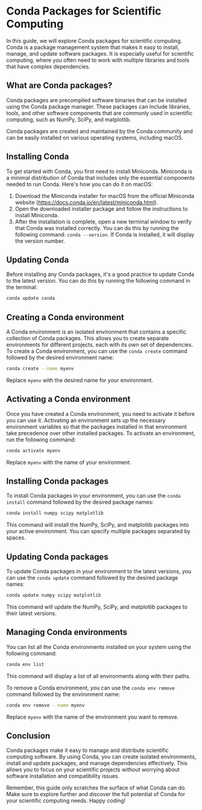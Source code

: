 # Conda Packages for Scientific Computing

In this guide, we will explore Conda packages for scientific computing. Conda is a package management system that makes it easy to install, manage, and update software packages. It is especially useful for scientific computing, where you often need to work with multiple libraries and tools that have complex dependencies.

## What are Conda packages?

Conda packages are precompiled software binaries that can be installed using the Conda package manager. These packages can include libraries, tools, and other software components that are commonly used in scientific computing, such as NumPy, SciPy, and matplotlib.

Conda packages are created and maintained by the Conda community and can be easily installed on various operating systems, including macOS.

## Installing Conda

To get started with Conda, you first need to install Miniconda. Miniconda is a minimal distribution of Conda that includes only the essential components needed to run Conda. Here's how you can do it on macOS:

1. Download the Miniconda installer for macOS from the official Miniconda website (https://docs.conda.io/en/latest/miniconda.html).
2. Open the downloaded installer package and follow the instructions to install Miniconda.
3. After the installation is complete, open a new terminal window to verify that Conda was installed correctly. You can do this by running the following command: `conda --version`. If Conda is installed, it will display the version number.

## Updating Conda

Before installing any Conda packages, it's a good practice to update Conda to the latest version. You can do this by running the following command in the terminal:

```bash
conda update conda
```

## Creating a Conda environment

A Conda environment is an isolated environment that contains a specific collection of Conda packages. This allows you to create separate environments for different projects, each with its own set of dependencies. To create a Conda environment, you can use the `conda create` command followed by the desired environment name:

```bash
conda create --name myenv
```

Replace `myenv` with the desired name for your environment.

## Activating a Conda environment

Once you have created a Conda environment, you need to activate it before you can use it. Activating an environment sets up the necessary environment variables so that the packages installed in that environment take precedence over other installed packages. To activate an environment, run the following command:

```bash
conda activate myenv
```

Replace `myenv` with the name of your environment.

## Installing Conda packages

To install Conda packages in your environment, you can use the `conda install` command followed by the desired package names:

```bash
conda install numpy scipy matplotlib
```

This command will install the NumPy, SciPy, and matplotlib packages into your active environment. You can specify multiple packages separated by spaces.

## Updating Conda packages

To update Conda packages in your environment to the latest versions, you can use the `conda update` command followed by the desired package names:

```bash
conda update numpy scipy matplotlib
```

This command will update the NumPy, SciPy, and matplotlib packages to their latest versions.

## Managing Conda environments

You can list all the Conda environments installed on your system using the following command:

```bash
conda env list
```

This command will display a list of all environments along with their paths.

To remove a Conda environment, you can use the `conda env remove` command followed by the environment name:

```bash
conda env remove --name myenv
```

Replace `myenv` with the name of the environment you want to remove.

## Conclusion

Conda packages make it easy to manage and distribute scientific computing software. By using Conda, you can create isolated environments, install and update packages, and manage dependencies effectively. This allows you to focus on your scientific projects without worrying about software installation and compatibility issues.

Remember, this guide only scratches the surface of what Conda can do. Make sure to explore further and discover the full potential of Conda for your scientific computing needs. Happy coding!